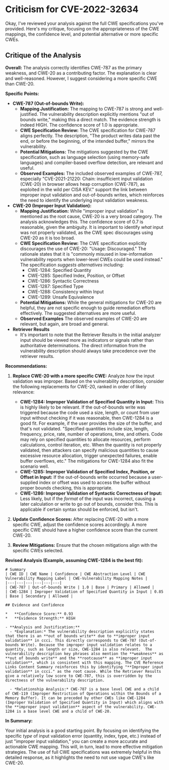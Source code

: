 # Criticism for CVE-2022-32634

Okay, I've reviewed your analysis against the full CWE specifications you've provided. Here's my critique, focusing on the appropriateness of the CWE mappings, the confidence level, and potential alternative or more specific CWEs.

## Critique of the Analysis

**Overall:** The analysis correctly identifies CWE-787 as the primary weakness, and CWE-20 as a contributing factor. The explanation is clear and well-reasoned. However, I suggest considering a more specific CWE than CWE-20.

**Specific Points:**

*   **CWE-787 (Out-of-bounds Write):**
    *   **Mapping Justification:** The mapping to CWE-787 is strong and well-justified. The vulnerability description explicitly mentions "out of bounds write," making this a direct match. The evidence strength is indeed HIGH. The confidence score of 1.0 is appropriate.
    *   **CWE Specification Review:** The CWE specification for CWE-787 aligns perfectly.  The description, "The product writes data past the end, or before the beginning, of the intended buffer," mirrors the vulnerability.
    *   **Potential Mitigations:** The mitigations suggested by the CWE specification, such as language selection (using memory-safe languages) and compiler-based overflow detection, are relevant and useful.
    *   **Observed Examples:** The included observed examples of CWE-787, especially "CVE-2021-21220: Chain: insufficient input validation (CWE-20) in browser allows heap corruption (CWE-787), as exploited in the wild per CISA KEV." support the link between improper input validation and out-of-bounds writes, which reinforces the need to identify the underlying input validation weakness.
*   **CWE-20 (Improper Input Validation):**
    *   **Mapping Justification:** While "improper input validation" is mentioned as the root cause, CWE-20 is a very broad category. The analysis acknowledges this. The confidence score of 0.7 is reasonable, given the ambiguity. It is important to identify *what* input was not properly validated, as the CWE spec discourages using CWE-20 as it is too broad.
    *   **CWE Specification Review:** The CWE specification explicitly discourages the use of CWE-20: "Usage: Discouraged."  The rationale states that it is "commonly misused in low-information vulnerability reports when lower-level CWEs could be used instead." The specification *suggests alternatives* including:
        *   CWE-1284: Specified Quantity
        *   CWE-1285: Specified Index, Position, or Offset
        *   CWE-1286: Syntactic Correctness
        *   CWE-1287: Specified Type
        *   CWE-1288: Consistency within Input
        *   CWE-1289: Unsafe Equivalence
    *   **Potential Mitigations:** While the general mitigations for CWE-20 are helpful, they are not specific enough to guide remediation efforts effectively. The suggested alternatives are more useful.
    *   **Observed Examples** The observed examples of CWE-20 are relevant, but again, are broad and general.
*   **Retriever Results**
    * It's important to note that the Retriever Results in the initial analyzer input should be viewed more as indicators or signals rather than authoritative determinations. The direct information from the vulnerability description should always take precedence over the retriever results.

**Recommendations:**

1.  **Replace CWE-20 with a more specific CWE:** Analyze *how* the input validation was improper. Based on the vulnerability description, consider the following replacements for CWE-20, ranked in order of likely relevance:

    *   **CWE-1284: Improper Validation of Specified Quantity in Input:** This is highly likely to be relevant.  If the out-of-bounds write was triggered because the code used a size, length, or count from user input without checking if it was reasonable, then CWE-1284 is a good fit.  For example, if the user provides the size of the buffer, and that's not validated.  "Specified quantities include size, length, frequency, price, rate, number of operations, time, and others. Code may rely on specified quantities to allocate resources, perform calculations, control iteration, etc. When the quantity is not properly validated, then attackers can specify malicious quantities to cause excessive resource allocation, trigger unexpected failures, enable buffer overflows, etc."  The mitigations for CWE-1284 also fit the scenario well.
    *   **CWE-1285: Improper Validation of Specified Index, Position, or Offset in Input:** If the out-of-bounds write occurred because a user-supplied index or offset was used to access the buffer without proper bounds checking, this is appropriate.
    *   **CWE-1286: Improper Validation of Syntactic Correctness of Input:**  Less likely, but if the *format* of the input was incorrect, causing a later calculation or write to go out of bounds, consider this. This is applicable if certain syntax should be enforced, but isn't.
2.  **Update Confidence Scores:** After replacing CWE-20 with a more specific CWE, adjust the confidence scores accordingly. A more specific CWE should have a higher confidence score than the current CWE-20.
3.  **Review Mitigations:** Ensure that the chosen mitigations align with the specific CWEs selected.

**Revised Analysis (Example, assuming CWE-1284 is the best fit):**

```
# Summary
| CWE ID | CWE Name | Confidence | CWE Abstraction Level | CWE Vulnerability Mapping Label | CWE-Vulnerability Mapping Notes |
|---|---|---|---|---|---|
| CWE-787 | Out-of-bounds Write | 1.0 | Base | Primary | Allowed |
| CWE-1284 | Improper Validation of Specified Quantity in Input | 0.85 | Base | Secondary | Allowed |

## Evidence and Confidence

*   **Confidence Score:** 0.93
*   **Evidence Strength:** HIGH

- **Analysis and Justification:**  
  - *Explanation:* The vulnerability description explicitly states that there is an **out of bounds write** due to **improper input validation** in ccci. This directly corresponds to CWE-787 (Out-of-bounds Write). Because the improper input validation relates to a quantity, such as length or size, CWE-1284 is also relevant.  The vulnerability description key phrases also mention the **weakness** as **out of bounds write** and the **rootcause** as **improper input validation**, which is consistent with this mapping. The CVE Reference Links Content Summary reinforces this by identifying "**Improper input validation** in ccci." as the root cause. While the Retriever Results give a relatively low score to CWE-787, this is overridden by the directness of the vulnerability description.
  
  - *Relationship Analysis:* CWE-787 is a base level CWE and a child of CWE-119 (Improper Restriction of Operations within the Bounds of a Memory Buffer). It can be preceded by other CWEs like CWE-1284 (Improper Validation of Specified Quantity in Input) which aligns with the **improper input validation** aspect of the vulnerability. CWE-1284 is a base level CWE and a child of CWE-20.
```

**In Summary:**

Your initial analysis is a good starting point. By focusing on identifying the specific *type* of input validation error (quantity, index, type, etc.) instead of just "improper input validation," you can create a more accurate and actionable CWE mapping. This will, in turn, lead to more effective mitigation strategies. The use of full CWE specifications was extremely helpful in this detailed response, as it highlights the need to not use vague CWE's like CWE-20.
